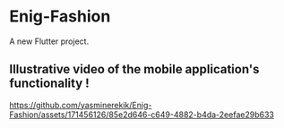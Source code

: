 # Enig-Fashion

A new Flutter project.

## Illustrative video of the mobile application's functionality !

https://github.com/yasminerekik/Enig-Fashion/assets/171456126/85e2d646-c649-4882-b4da-2eefae29b633

